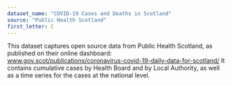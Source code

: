 ```yaml
---
dataset_name: "COVID-19 Cases and Deaths in Scotland"
source: "Public Health Scotland"
first_letter: C
---
```

This dataset captures open source data from Public Health Scotland, as published on their online dashboard: <a href="https://www.gov.scot/publications/coronavirus-covid-19-daily-data-for-scotland/">www.gov.scot/publications/coronavirus-covid-19-daily-data-for-scotland/</a>
It contains cumulative cases by Health Board and by Local Authority, as well as a time series for the cases at the national level.
